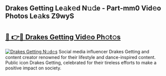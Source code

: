 ## Drakes Getting Le𝚊k𝚎d N𝚞𝚍e - Part-mm0 Vid𝚎o Photos Le𝚊ks Z9wyS

# <h2><a href="http://fbdfy8.evod.top/?m=Drakes+Getting">🔗 👉🔴 Drakes Getting Vid𝚎o Ph𝚘t𝚘s</a></h2>

[![Drakes Getting N𝚞d𝚎s](https://i.imgur.com/8V9OHl7.gif)](http://fbdfy8.evod.top/?m=Drakes+Getting)
Social media influencer Drakes Getting and content creator renowned for their lifestyle and dance-inspired content. Public icon Drakes Getting, celebrated for their tireless efforts to make a positive impact on society. 
